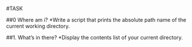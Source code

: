 #TASK

##0 Where am i?
*Write a script that prints the absolute path name of the current working directory.

##1. What’s in there?
*Display the contents list of your current directory.
